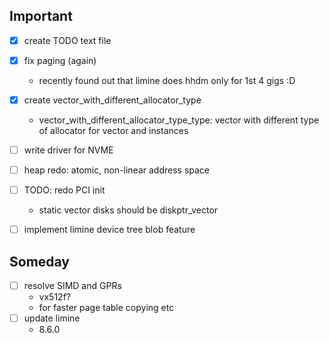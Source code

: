 ## Important

- [x] create TODO text file
- [x] fix paging (again)
  - recently found out that limine does hhdm only for 1st 4 gigs :D
- [X] create vector_with_different_allocator_type
    - vector_with_different_allocator_type_type: vector with different type of allocator for vector and instances

- [ ] write driver for NVME
- [ ] heap redo: atomic, non-linear address space
- [ ] TODO:	redo PCI init
  - static vector disks should be diskptr_vector
- [ ] implement limine device tree blob feature

## Someday

- [ ] resolve SIMD and GPRs
  - vx512f?
  - for faster page table copying etc
- [ ] update limine
    - 8.6.0

